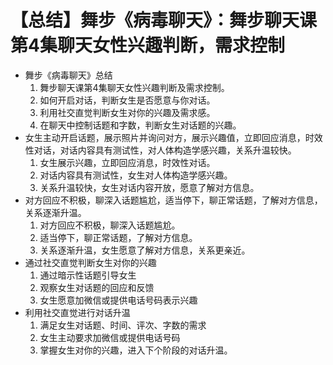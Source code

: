 # 【总结】舞步《病毒聊天》：舞步聊天课第4集聊天女性兴趣判断，需求控制

-   舞步《病毒聊天》总结
    1.  舞步聊天课第4集聊天女性兴趣判断及需求控制。
    2.  如何开启对话，判断女生是否愿意与你对话。
    3.  利用社交直觉判断女生对你的兴趣及需求感。
    4.  在聊天中控制话题和字数，判断女生对话题的兴趣。
-   女生主动开启话题，展示照片并询问对方，展示兴趣值，立即回应消息，时效性对话，对话内容具有测试性，对人体构造学感兴趣，关系升温较快。
    1.  女生展示兴趣，立即回应消息，时效性对话。
    2.  对话内容具有测试性，女生对人体构造学感兴趣。
    3.  关系升温较快，女生对话内容开放，愿意了解对方信息。
-   对方回应不积极，聊深入话题尴尬，适当停下，聊正常话题，了解对方信息，关系逐渐升温。
    1.  对方回应不积极，聊深入话题尴尬。
    2.  适当停下，聊正常话题，了解对方信息。
    3.  关系逐渐升温，女生愿意了解对方信息，关系更亲近。
-   通过社交直觉判断女生对你的兴趣
    1.  通过暗示性话题引导女生
    2.  观察女生对话题的回应和反馈
    3.  女生愿意加微信或提供电话号码表示兴趣
-   利用社交直觉进行对话升温
    1.  满足女生对话题、时间、评次、字数的需求
    2.  女生主动要求加微信或提供电话号码
    3.  掌握女生对你的兴趣，进入下个阶段的对话升温。